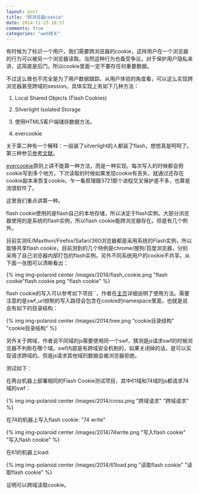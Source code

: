 ```yaml
---
layout: post
title: "跨浏览器cookie"
date: 2014-11-25 16:57
comments: true
categories: "web相关"
---
```


  有时候为了标识一个用户，我们需要跨浏览器的cookie，这样用户在一个浏览器的行为可以被另一个浏览器读取。当然这种行为也备受争议，对于保护用户隐私来讲，这简直是后门。所以cookie里面一定不要存任何重要数据。

  不过这么做也不完全是为了用户数据跟踪。从用户体验的角度看，可以这么实现跨浏览器甚至跨域的session。具体实现上有如下几种方法：

  1. Local Shared Objects (Flash Cookies)

  2. Silverlight Isolated Storage

  3. 使用HTML5客户端储存数据方法。

  4. evercookie
  
  关于第二种有一个解释：一般装了silverlight的人都装了flash，想想真是呵呵了。第三种参见[参考文献][4]。

  [evercookie][5]原则上讲不能算一种方法，而是一种实现。每次写入的时候都会把cookie写到多个地方，下次读取的时候如果发现cookie有丢失，就通过还存在cookie副本来恢复cookie。乍一看原理跟3721那个进程交叉保护差不多，也算是流氓软件了。

  这里我们重点讲第一种。

<!--more-->

  flash cookie使用的是flash自己的本地存储，所以决定于flash实例。大部分浏览器使用的是系统的flash实例，所以flash cookie能跨浏览器存在。但是有几个例外。

  目前实测IE/Maxthon/Firefox/Safari/360浏览器都是采用系统的Flash实例，所以能够共享flash cookie，目前测到的几个特例是chrome/搜狗/百度浏览器，分别采用了自己浏览器内部打包的flash实例。另外不同系统用户的cookie不共享。从下面一张图可以清晰看出：

  {% img img-polaroid center /images/2014/flash_cookie.png "flash cookie"flash cookie.png "flash cookie" %}  

  flash cookie的写入可以参考如下项目``，作者在[主页][1]详细说明了使用方法。需要注意的是swf_url控制的写入路径会包含在cookie的namespace里面，也就是说会有如下的目录结构：

  {% img img-polaroid center /images/2014/tree.png "cookie目录结构" "cookie目录结构" %}

  另外关于跨域，作者说不同域的js需要使用同一个swf，猜测是js请求swf的时候浏览器不判断在哪个域。swf内部是有跨域安全机制的，如果关闭掉的话，是可以实现请求跨域的。但是js请求其他域的数据会被浏览器拒绝。

  测试如下：

  在两台机器上部署相同的Flash Cookie测试项目，其中61域和74域的js都请求74域的swf：

  {% img img-polaroid center /images/2014/cross.png "跨域请求" "跨域请求" %}

  在74的机器上写入flash cookie: "74 write"

  {% img img-polaroid center /images/2014/74write.png "写入flash cookie" "写入flash cookie" %}

  在61的机器上load:

  {% img img-polaroid center /images/2014/61load.png "读取flash cookie" "读取flash cookie" %}

  证明可以跨域读取cookie。



[1]: http://nfriedly.com/techblog/2010/07/swf-for-javascript-cross-domain-flash-cookies/   "JavaScript library and .swf for cross-domain flash cookies"
[2]: https://github.com/nfriedly/Javascript-Flash-Cookies "Javascript-Flash-Cookies"
[3]: http://nfriedly.com/techblog/2010/08/how-facebook-sets-and-uses-cross-domain-cookies/ " How Facebook Sets and uses cross-Domain cookies"
[4]: http://www.zhangxinxu.com/wordpress/2011/09/html5-localstorage%E6%9C%AC%E5%9C%B0%E5%AD%98%E5%82%A8%E5%AE%9E%E9%99%85%E5%BA%94%E7%94%A8%E4%B8%BE%E4%BE%8B/ "HTML5 localStorage本地存储实际应用举例"
[5]: https://github.com/samyk/evercookie "EverCookie"
